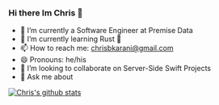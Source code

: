 ### Hi there Im Chris 👋

<!-- 
**chriskarani/chriskarani** is a ✨ _special_ ✨ repository because its `README.md` (this file) appears on your GitHub profile. -->

- 🔭 I’m currently a Software Engineer at Premise Data
- 🌱 I’m currently learning Rust 🦀 
- 📫 How to reach me: chrisbkarani@gmail.com
- 😄 Pronouns: he/his
- 👯 I’m looking to collaborate on Server-Side Swift Projects
- 💬 Ask me about 

[![Chris's github stats](https://github-readme-stats.vercel.app/api?username=chriskarani)](https://github.com/anuraghazra/github-readme-stats)


